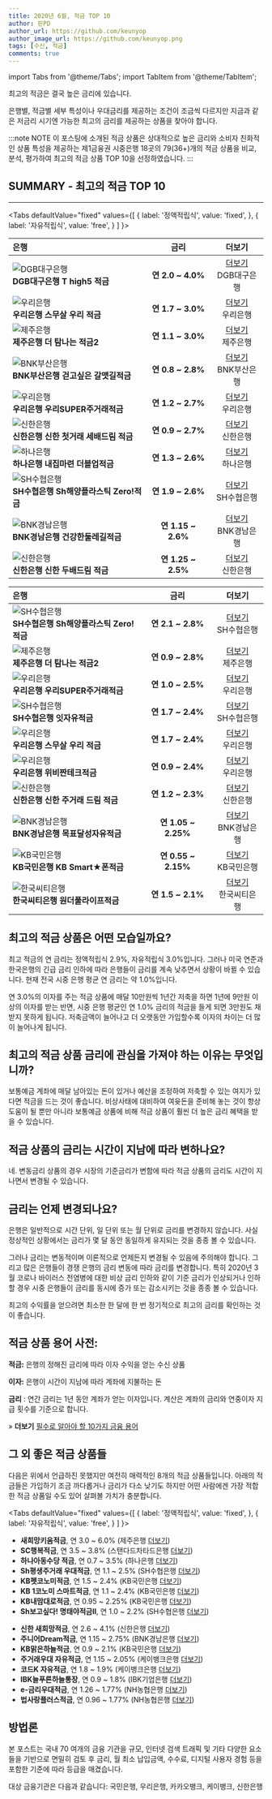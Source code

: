 ```yaml
---
title: 2020년 6월, 적금 TOP 10
author: 핀PD
author_url: https://github.com/keunyop
author_image_url: https://github.com/keunyop.png
tags: [수신, 적금]
comments: true
---
```


import Tabs from '@theme/Tabs';
import TabItem from '@theme/TabItem';

최고의 적금은 결국 높은 금리에 있습니다.

은행별, 적금별 세부 특성이나 우대금리를 제공하는 조건이 조금씩 다르지만 지금과 같은 저금리 시기엔 가능한 최고의 금리를 제공하는 상품을 찾아야 합니다.

<!--truncate-->

:::note NOTE
이 포스팅에 소개된 적금 상품은 상대적으로 높은 금리와 소비자 친화적인 상품 특성을 제공하는 제1금융권 시중은행 18곳의 79(36+)개의 적금 상품을 비교, 분석, 평가하여 최고의 적금 상품 TOP 10을 선정하였습니다.
:::

## SUMMARY - 최고의 적금 TOP 10
---

<Tabs
  defaultValue="fixed"
  values={[
    { label: '정액적립식', value: 'fixed', },
    { label: '자유적립식', value: 'free', }
  ]
}>
<TabItem value="fixed">

은행 | 금리 | 더보기
:---|:---:|:---:
<img src="/img/bank/dgb.png" alt="DGB대구은행" /><br/>**DGB대구은행 T high5 적금** | **연 2.0 ~ 4.0%**<br /> | <a href="" target="_blank">더보기</a><br/>DGB대구은행
<img src="/img/bank/woori_medium.png" alt="우리은행" /><br/>**우리은행 스무살 우리 적금** | **연 1.7 ~ 3.0%**<br /> | <a href="" target="_blank">더보기</a><br/>우리은행
<img src="/img/bank/jeju.png" alt="제주은행" /><br/>**제주은행 더 탐나는 적금2** | **연 1.1 ~ 3.0%**<br /> | <a href="" target="_blank">더보기</a><br/>제주은행
<img src="/img/bank/bnk.gif" alt="BNK부산은행" /><br/>**BNK부산은행 걷고싶은 갈맷길적금** | **연 0.8 ~ 2.8%**<br /> | <a href="" target="_blank">더보기</a><br/>BNK부산은행
<img src="/img/bank/woori_medium.png" alt="우리은행" /><br/>**우리은행 우리SUPER주거래적금** | **연 1.2 ~ 2.7%**<br /> | <a href="" target="_blank">더보기</a><br/>우리은행
<img src="/img/bank/" alt="신한은행" /><br/>**신한은행 신한 첫거래 세배드림 적금** | **연 0.9 ~ 2.7%**<br /> | <a href="" target="_blank">더보기</a><br/>신한은행
<img src="/img/bank/" alt="하나은행" /><br/>**하나은행 내집마련 더블업적금** | **연 1.3 ~ 2.6%**<br /> | <a href="" target="_blank">더보기</a><br/>하나은행
<img src="/img/bank/" alt="SH수협은행" /><br/>**SH수협은행 Sh해양플라스틱 Zero!적금** | **연 1.9 ~ 2.6%**<br /> | <a href="" target="_blank">더보기</a><br/>SH수협은행
<img src="/img/bank/bnk.gif" alt="BNK경남은행" /><br/>**BNK경남은행 건강한둘레길적금** | **연 1.15 ~ 2.6%**<br /> | <a href="" target="_blank">더보기</a><br/>BNK경남은행
<img src="/img/bank/" alt="신한은행" /><br/>**신한은행 신한 두배드림 적금** | **연 1.25 ~ 2.5%**<br /> | <a href="" target="_blank">더보기</a><br/>신한은행
</TabItem>
<TabItem value="free">

은행 | 금리 | 더보기
:---|:---:|:---:
<img src="/img/bank/" alt="SH수협은행" /><br/>**SH수협은행 Sh해양플라스틱 Zero!적금** | **연 2.1 ~ 2.8%**<br /> | <a href="" target="_blank">더보기</a><br/>SH수협은행
<img src="/img/bank/jeju.png" alt="제주은행" /><br/>**제주은행 더 탐나는 적금2** | **연 0.9 ~ 2.8%**<br /> | <a href="" target="_blank">더보기</a><br/>제주은행
<img src="/img/bank/woori_medium.png" alt="우리은행" /><br/>**우리은행 우리SUPER주거래적금** | **연 1.0 ~ 2.5%**<br /> | <a href="" target="_blank">더보기</a><br/>우리은행
<img src="/img/bank/" alt="SH수협은행" /><br/>**SH수협은행 잇자유적금** | **연 1.7 ~ 2.4%**<br /> | <a href="" target="_blank">더보기</a><br/>SH수협은행
<img src="/img/bank/woori_medium.png" alt="우리은행" /><br/>**우리은행 스무살 우리 적금** | **연 1.7 ~ 2.4%**<br /> | <a href="" target="_blank">더보기</a><br/>우리은행
<img src="/img/bank/woori_medium.png" alt="우리은행" /><br/>**우리은행 위비짠테크적금** | **연 0.9 ~ 2.4%**<br /> | <a href="" target="_blank">더보기</a><br/>우리은행
<img src="/img/bank/" alt="신한은행" /><br/>**신한은행 신한 주거래 드림 적금** | **연 1.2 ~ 2.3%**<br /> | <a href="" target="_blank">더보기</a><br/>신한은행
<img src="/img/bank/" alt="BNK경남은행" /><br/>**BNK경남은행 목표달성자유적금** | **연 1.05 ~ 2.25%**<br /> | <a href="" target="_blank">더보기</a><br/>BNK경남은행
<img src="/img/bank/" alt="KB국민은행" /><br/>**KB국민은행 KB Smart★폰적금** | **연 0.55 ~ 2.15%**<br /> | <a href="" target="_blank">더보기</a><br/>KB국민은행
<img src="/img/bank/" alt="한국씨티은행" /><br/>**한국씨티은행 원더풀라이프적금** | **연 1.5 ~ 2.1%**<br /> | <a href="" target="_blank">더보기</a><br/>한국씨티은행

</TabItem>
</Tabs>

## 최고의 적금 상품은 어떤 모습일까요?

최고 적금의 연 금리는 정액적립식 2.9%, 자유적립식 3.0%입니다. 그러나 미국 연준과 한국은행의 긴급 금리 인하에 따라 은행들이 금리를 계속 낮추면서 상황이 바뀔 수 있습니다. 현재 전국 시중 은행 평균 연 금리는 약 1.0%입니다.

연 3.0%의 이자를 주는 적금 상품에 매달 10만원씩 1년간 저축을 하면 1년에 9만원 이상의 이자를 받는 반면, 시중 은행 평균인 연 1.0% 금리의 적금을 들게 되면 3만원도 채 받지 못하게 됩니다. 저축금액이 늘어나고 더 오랫동안 가입할수록 이자의 차이는 더 많이 늘어나게 됩니다.

## 최고의 적금 상품 금리에 관심을 가져야 하는 이유는 무엇입니까?

보통예금 계좌에 매달 남아있는 돈이 있거나 예산을 조정하여 저축할 수 있는 여지가 있다면 적금을 드는 것이 좋습니다. 비상사태에 대비하여 여윳돈을 준비해 놓는 것이 항상 도움이 될 뿐만 아니라 보통예금 상품에 비해 적금 상품이 훨씬 더 높은 금리 혜택을 받을 수 있습니다.

## 적금 상품의 금리는 시간이 지남에 따라 변하나요?

네. 변동금리 상품의 경우 시장의 기준금리가 변함에 따라 적금 상품의 금리도 시간이 지나면서 변경될 수 있습니다.

## 금리는 언제 변경되나요?

은행은 일반적으로 시간 단위, 일 단위 또는 월 단위로 금리를 변경하지 않습니다. 사실 정상적인 상황에서는 금리가 몇 달 동안 동일하게 유지되는 것을 종종 볼 수 있습니다.

그러나 금리는 변동적이며 이론적으로 언제든지 변경될 수 있음에 주의해야 합니다. 그리고 많은 은행들이 경쟁 은행의 금리 변동에 따라 금리를 변경합니다. 특히 2020년 3월 코로나 바이러스 전염병에 대한 비상 금리 인하와 같이 기준 금리가 인상되거나 인하할 경우 시중 은행들이 금리를 동시에 증가 또는 감소시키는 것을 종종 볼 수 있습니다.

최고의 수익률을 얻으려면 최소한 한 달에 한 번 정기적으로 최고의 금리를 확인하는 것이 좋습니다.

## 적금 상품 용어 사전:

**적금:** 은행의 정해진 금리에 따라 이자 수익을 얻는 수신 상품

**이자:** 은행이 시간이 지남에 따라 계좌에 지불하는 돈

**금리** : 연간 금리는 1년 동안 계좌가 얻는 이자입니다. 계산은 계좌의 금리와 연중이자 지급 횟수를 기준으로 합니다.

» **더보기** [필수로 알아야 할 10가지 금융 용어](doc1.md)

## 그 외 좋은 적금 상품들

다음은 위에서 언급하진 못했지만 여전히 매력적인 8개의 적금 상품들입니다. 아래의 적금들은 가입하기 조금 까다롭거나 금리가 다소 낮기도 하지만 어떤 사람에겐 가장 적합한 적금 상품일 수도 있어 살펴볼 가치가 충분합니다.

<Tabs
  defaultValue="fixed"
  values={[
    { label: '정액적립식', value: 'fixed', },
    { label: '자유적립식', value: 'free', }
  ]
}>
  <TabItem value="fixed">
    <ul>
      <li><b>새희망키움적금</b>, 연 3.0 ~ 6.0% (제주은행 <a href="" target="_blank">더보기</a>)</li>
      <li><b>SC행복적금</b>, 연 3.5 ~ 3.8% (스탠다드차타드은행 <a href="" target="_blank">더보기</a>)</li>
      <li><b>하나아동수당 적금</b>, 연 0.7 ~ 3.5% (하나은행 <a href="" target="_blank">더보기</a>)</li>
      <li><b>Sh평생주거래 우대적금</b>, 연 1.1 ~ 2.5% (SH수협은행 <a href="" target="_blank">더보기</a>)</li>
      <li><b>KB펫코노미적금</b>, 연 1.5 ~ 2.4% (KB국민은행 <a href="" target="_blank">더보기</a>)</li>
      <li><b>KB 1코노미 스마트적금</b>, 연 1.1 ~ 2.4% (KB국민은행 <a href="" target="_blank">더보기</a>)</li>
      <li><b>KB내맘대로적금</b>, 연 0.95 ~ 2.25% (KB국민은행 <a href="" target="_blank">더보기</a>)</li>
      <li><b>Sh보고싶다! 명태야적금Ⅱ</b>, 연 1.0 ~ 2.2% (SH수협은행 <a href="" target="_blank">더보기</a>)</li>
    </ul>
  </TabItem>

  <TabItem value="free">
    <ul>
      <li><b>신한 새희망적금</b>, 연 2.6 ~ 4.1% (신한은행 <a href="" target="_blank">더보기</a>)</li>
      <li><b>주니어Dream적금</b>, 연 1.15 ~ 2.75% (BNK경남은행 <a href="" target="_blank">더보기</a>)</li>
      <li><b>KB맑은하늘적금</b>, 연 0.9 ~ 2.1% (KB국민은행 <a href="" target="_blank">더보기</a>)</li>
      <li><b>주거래우대 자유적금</b>, 연 1.15 ~ 2.05% (케이뱅크은행 <a href="" target="_blank">더보기</a>)</li>
      <li><b>코드K 자유적금</b>, 연 1.8 ~ 1.9% (케이뱅크은행 <a href="" target="_blank">더보기</a>)</li>
      <li><b>IBK늘푸른하늘통장</b>, 연 0.9 ~ 1.8% (IBK기업은행 <a href="" target="_blank">더보기</a>)</li>
      <li><b>e-금리우대적금</b>, 연 1.26  ~ 1.77% (NH농협은행 <a href="" target="_blank">더보기</a>)</li>
      <li><b>법사랑플러스적금</b>, 연 0.96 ~ 1.77% (NH농협은행 <a href="" target="_blank">더보기</a>)</li>
    </ul>
  </TabItem>
</Tabs>

## 방법론

본 포스트는 국내 70 여개의 금융 기관을 규모, 인터넷 검색 트래픽 및 기타 다양한 요소들을 기반으로 면밀히 검토 후 금리, 월 최소 납입금액, 수수료, 디지털 사용자 경험 등을 포함한 기준에 따라 등급을 매겼습니다.

대상 금융기관은 다음과 같습니다: 국민은행, 우리은행, 카카오뱅크, 케이뱅크, 신한은행